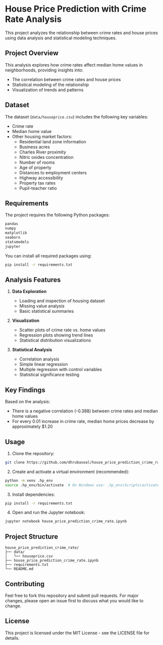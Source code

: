 # House Price Prediction with Crime Rate Analysis

This project analyzes the relationship between crime rates and house prices using data analysis and statistical modeling techniques.

## Project Overview

This analysis explores how crime rates affect median home values in neighborhoods, providing insights into:
- The correlation between crime rates and house prices
- Statistical modeling of the relationship
- Visualization of trends and patterns

## Dataset

The dataset (`data/houseprice.csv`) includes the following key variables:
- Crime rate
- Median home value
- Other housing market factors:
  - Residential land zone information
  - Business acres
  - Charles River proximity
  - Nitric oxides concentration
  - Number of rooms
  - Age of property
  - Distances to employment centers
  - Highway accessibility
  - Property tax rates
  - Pupil-teacher ratio

## Requirements

The project requires the following Python packages:
```bash
pandas
numpy
matplotlib
seaborn
statsmodels
jupyter
```

You can install all required packages using:
```bash
pip install -r requirements.txt
```

## Analysis Features

1. **Data Exploration**
   - Loading and inspection of housing dataset
   - Missing value analysis
   - Basic statistical summaries

2. **Visualization**
   - Scatter plots of crime rate vs. home values
   - Regression plots showing trend lines
   - Statistical distribution visualizations

3. **Statistical Analysis**
   - Correlation analysis
   - Simple linear regression
   - Multiple regression with control variables
   - Statistical significance testing

## Key Findings

Based on the analysis:
- There is a negative correlation (-0.388) between crime rates and median home values
- For every 0.01 increase in crime rate, median home prices decrease by approximately $1.20

## Usage

1. Clone the repository:
```bash
git clone https://github.com/dhrubaseal/house_price_prediction_crime_rate.git
```

2. Create and activate a virtual environment (recommended):
```bash
python -m venv .hp_env
source .hp_env/bin/activate  # On Windows use: .hp_env\Scripts\activate
```

3. Install dependencies:
```bash
pip install -r requirements.txt
```

4. Open and run the Jupyter notebook:
```bash
jupyter notebook house_price_prediction_crime_rate.ipynb
```

## Project Structure

```
house_price_prediction_crime_rate/
├── data/
│   └── houseprice.csv
├── house_price_prediction_crime_rate.ipynb
├── requirements.txt
└── README.md
```

## Contributing

Feel free to fork this repository and submit pull requests. For major changes, please open an issue first to discuss what you would like to change.

## License

This project is licensed under the MIT License - see the LICENSE file for details.